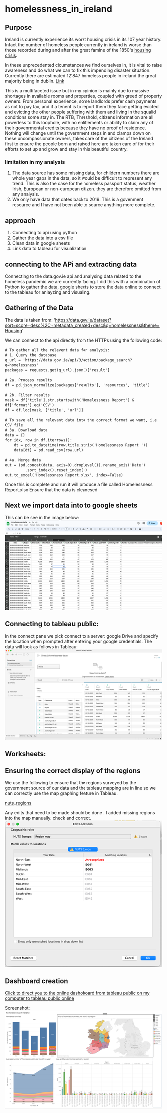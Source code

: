 # homelessness_in_ireland

## Purpose
Ireland is currently experience its worst housing crisis in its 107 year history. Infact the number of homeless people currently in ireland is worse than those recorded during and after the great famine of the 1850's [housing crisis](https://www.euronews.com/2023/07/06/irelands-housing-crisis-millennials-a-generation-sacrificed#:~:text=The%20housing%20crisis%20in%20Ireland,in%20the%20mid%2D19th%20century).

In these unprecedented cicumstances we find ourselves in, it is vital to raise awareness and do what we can to fix this impending disaster situation.
Currently there are estimated 12'847 homeless people in ireland the great majority being in dublin. 
[Link](https://homelessnessinireland.ie/#:~:text=Homelessness%20is%20an%20issue%20experienced,accessing%20emergency%20accommodation%20in%20Ireland.)

This is a multifaceted issue but in my opinion is mainly due to massive shortages in available rooms and properties, coupled with greed of property owners. From personal experience, some landlords prefer cash payments as not to pay tax, and if a tenent is to report them they face getting evicted and evicting the other people suffering with them and living in the squalid conditions some stay in. The RTB, Threshold, citizens information are all powerless to this loophole, with no entitlements or ability to claim any of their govenrmental credits because they have no proof of residence. Nothing will change until the government steps in and clamps down on these uncompassionate owners, takes care of the citizens of the Ireland first to ensure the people born and raised here are taken care of for their efforts to set up and grow and stay in this beautiful country.

### limitation in my analysis

1. The data source has some missing data, for childern numbers there are whole year gaps in the data, so it would be difficult to represent any trend. This is also the case for the homeless passport status, weather Irish, European or non-european citizen. they are therefore omitted from any analysis.
2. We only have data that dates back to 2019. This is a govenment resource and I have not been able to source  anything more complete.

   
## approach

1. Connecting to api using python
2. Gather the data into a csv file
3. Clean data in google sheets
4. Link data to tableau for visualization


## connecting to the APi and extracting data
Connecting to the data.gov.ie api and analysing data related to the homeless pandemic we are currently facing.
I did this with a combination of Python to gather the data, google sheets to store the data online to connect to the tableau for anlayzing and visualing.


## Gathering of the Data
The data is taken from: 'https://data.gov.ie/dataset?sort=score+desc%2C+metadata_created+desc&q=homelessness&theme=Housing'

We can connect to the api directly from the HTTPs using the following code:

```
# To gather all the relevent data for analysis:
# 1. Query the database
q_url = 'https://data.gov.ie/api/3/action/package_search?q=homelessness'
packages = requests.get(q_url).json()['result']

# 2a. Process results
df = pd.json_normalize(packages['results'], 'resources', 'title')

# 2b. Filter results
mask = df['title'].str.startswith('Homelessness Report') & df['format'].eq('CSV')
df = df.loc[mask, ['title', 'url']]

# To save all the relevant data into the correct format we want, i.e CSV file
# 3a. Download data
data = {}
for idx, row in df.iterrows():
    dt = pd.to_datetime(row.title.strip('Homelessness Report '))
    data[dt] = pd.read_csv(row.url)

# 4a. Merge data
out = (pd.concat(data, axis=0).droplevel(1).rename_axis('Date')
         .sort_index().reset_index())
out.to_excel('Homelessness Report.xlsx', index=False)

```

Once this is complete and run it will produce a file called Homelessness Report.xlsx
Ensure that the data is cleanesed 

## Next we import data into to google sheets 

This can be see in the image below:
![Gsheets](https://github.com/nabeels91/homelessness_in_ireland/blob/main/Gsheets.png)


## Connecting to tableau public:

In the connect pane we pick connect to a server: google Drive and specify the location when prompted after entering your google credentials.
The data will look as follows in Tableau:
![tableau](https://github.com/nabeels91/homelessness_in_ireland/blob/main/Tableau%20import.png)

## Worksheets:

## Ensuring the correct display of the regions
We use the following to ensure that the regions surveyed by the government source of our data and the tableau mapping are in line so we can correctly use the map graphing feature in Tableau.

[nuts_regions](https://en.wikipedia.org/wiki/NUTS_statistical_regions_of_Ireland)

Any edits that need to be made should be done . I added missing regions into the map manually. check and correct.
![editing map](https://github.com/nabeels91/homelessness_in_ireland/blob/main/editing%20map.png)


## Dashboard creation
[Click to direct you to the online dashoboard from tableau public on my computer to tableau public online](https://public.tableau.com/app/profile/nabeel4512/viz/HomelessnessinIreland/homelessnessinIreland?publish=yes)

Screenshot:
![Dashboard](https://github.com/nabeels91/homelessness_in_ireland/blob/main/Dashboard.png)






